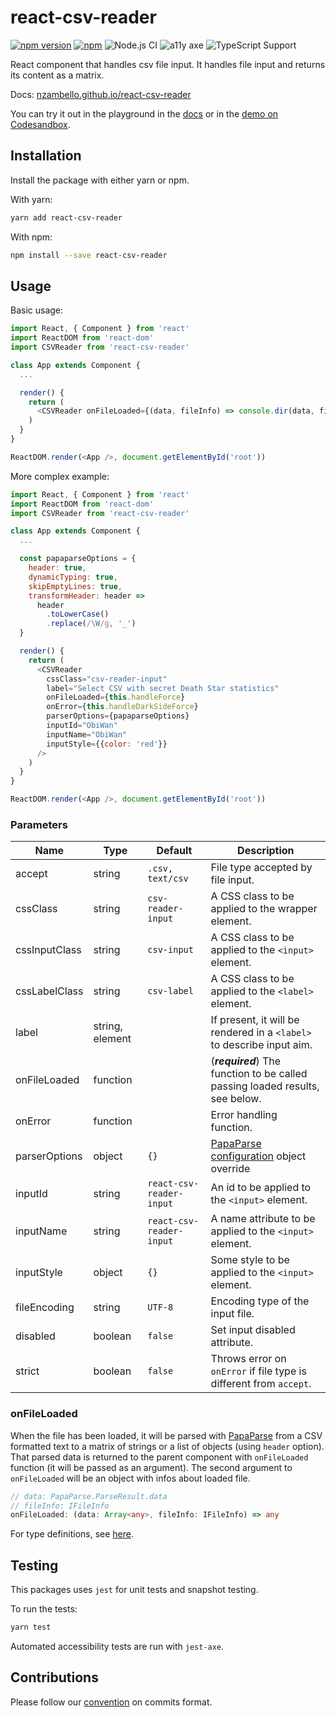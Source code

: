# react-csv-reader

[![npm version](https://img.shields.io/github/package-json/v/nzambello/react-csv-reader)](https://www.npmjs.com/package/react-csv-reader)
[![npm](https://img.shields.io/npm/dm/react-csv-reader)](https://www.npmjs.com/package/react-csv-reader)
![Node.js CI](https://github.com/nzambello/react-csv-reader/workflows/Node.js%20CI/badge.svg?branch=master)
![a11y axe](https://img.shields.io/badge/a11y-tested-brightgreen)
![TypeScript Support](https://img.shields.io/badge/TypeScript-Support-blue)

React component that handles csv file input.
It handles file input and returns its content as a matrix.

Docs: [nzambello.github.io/react-csv-reader](https://nzambello.github.io/react-csv-reader/)

You can try it out in the playground in the [docs](https://nzambello.github.io/react-csv-reader/usage#playground) or in the [demo on Codesandbox](https://codesandbox.io/s/react-csv-reader-vtull).

## Installation

Install the package with either yarn or npm.

With yarn:

```sh
yarn add react-csv-reader
```

With npm:

```sh
npm install --save react-csv-reader
```

## Usage

Basic usage:

```javascript
import React, { Component } from 'react'
import ReactDOM from 'react-dom'
import CSVReader from 'react-csv-reader'

class App extends Component {
  ...

  render() {
    return (
      <CSVReader onFileLoaded={(data, fileInfo) => console.dir(data, fileInfo)} />
    )
  }
}

ReactDOM.render(<App />, document.getElementById('root'))
```

More complex example:

```javascript
import React, { Component } from 'react'
import ReactDOM from 'react-dom'
import CSVReader from 'react-csv-reader'

class App extends Component {
  ...

  const papaparseOptions = {
    header: true,
    dynamicTyping: true,
    skipEmptyLines: true,
    transformHeader: header =>
      header
        .toLowerCase()
        .replace(/\W/g, '_')
  }

  render() {
    return (
      <CSVReader
        cssClass="csv-reader-input"
        label="Select CSV with secret Death Star statistics"
        onFileLoaded={this.handleForce}
        onError={this.handleDarkSideForce}
        parserOptions={papaparseOptions}
        inputId="ObiWan"
        inputName="ObiWan"
        inputStyle={{color: 'red'}}
      />
    )
  }
}

ReactDOM.render(<App />, document.getElementById('root'))
```

### Parameters

| Name          | Type            | Default                  | Description                                                                      |
| ------------- | --------------- | ------------------------ | -------------------------------------------------------------------------------- |
| accept        | string         | `.csv, text/csv`         | File type accepted by file input.                                                |
| cssClass      | string          | `csv-reader-input`       | A CSS class to be applied to the wrapper element.                                |
| cssInputClass | string          | `csv-input`              | A CSS class to be applied to the `<input>` element.                              |
| cssLabelClass | string          | `csv-label`              | A CSS class to be applied to the `<label>` element.                              |
| label         | string, element |                          | If present, it will be rendered in a `<label>` to describe input aim.            |
| onFileLoaded  | function        |                          | (**_required_**) The function to be called passing loaded results, see below.    |
| onError       | function        |                          | Error handling function.                                                         |
| parserOptions | object          | `{}`                     | [PapaParse configuration](https://www.papaparse.com/docs#config) object override |
| inputId       | string          | `react-csv-reader-input` | An id to be applied to the `<input>` element.                                    |
| inputName     | string          | `react-csv-reader-input` | A name attribute to be applied to the `<input>` element.                         |
| inputStyle    | object          | `{}`                     | Some style to be applied to the `<input>` element.                               |
| fileEncoding  | string          | `UTF-8`                  | Encoding type of the input file.                                                 |
| disabled      | boolean         | `false`                  | Set input disabled attribute.                                                    |
| strict        | boolean         | `false`                  | Throws error on `onError` if file type is different from `accept`.               |

### onFileLoaded

When the file has been loaded, it will be parsed with [PapaParse](https://github.com/mholt/PapaParse) from a CSV formatted text to a matrix of strings or a list of objects (using `header` option).
That parsed data is returned to the parent component with `onFileLoaded` function (it will be passed as an argument).
The second argument to `onFileLoaded` will be an object with infos about loaded file.

```typescript
// data: PapaParse.ParseResult.data
// fileInfo: IFileInfo
onFileLoaded: (data: Array<any>, fileInfo: IFileInfo) => any
```

For type definitions, see [here](src/index.tsx#L20).

## Testing

This packages uses `jest` for unit tests and snapshot testing.

To run the tests:

```sh
yarn test
```

Automated accessibility tests are run with `jest-axe`.

## Contributions

Please follow our [convention](COMMITLINT.md) on commits format.
